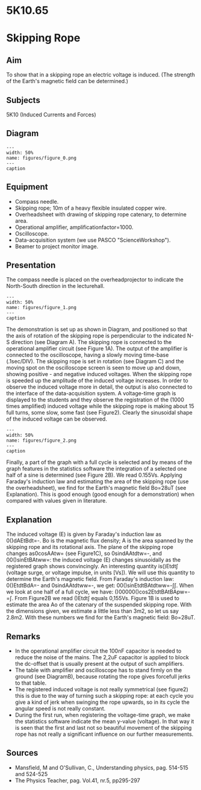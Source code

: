 # 5K10.65 
  # Skipping Rope 
    
  
## Aim   
 To show that in a skipping rope an electric voltage is induced. (The strength of the Earth's magnetic field can be determined.)    
  
## Subjects   
 5K10 (Induced Currents and Forces)   
  
## Diagram   
   
```{figure} figures/figure_0.png  
---  
width: 50%  
name: figures/figure_0.png  
---  
caption  
``` 
      
  
## Equipment   
 
 *  Compass needle. 
 *  Skipping rope; 10m of a heavy flexible insulated copper wire. 
 *  Overheadsheet with drawing of skipping rope catenary, to determine area. 
 *  Operational amplifier, amplificationfactor=1000. 
 *  Oscilloscope. 
 *  Data-acquisition system (we use PASCO "ScienceWorkshop"). 
 *  Beamer to project monitor image.
     
  
## Presentation   
 The compass needle is placed on the overheadprojector to indicate the North-South direction in the lecturehall.   
```{figure} figures/figure_1.png  
---  
width: 50%  
name: figures/figure_1.png  
---  
caption  
``` 
 The demonstration is set up as shown in Diagram, and positioned so that the axis of rotation of the skipping rope is perpendicular to the indicated N-S direction (see Diagram A). The skipping rope is connected to the operational amplifier circuit (see Figure 1A). The output of the amplifier is connected to the oscilloscope, having a slowly moving time-base (.1sec/DIV). The skipping rope is set in rotation (see Diagram C) and the moving spot on the oscilloscope screen is seen to move up and down, showing positive - and negative induced voltages. When the skipping rope is speeded up the amplitude of the induced voltage increases. In order to observe the induced voltage more in detail, the output is also connected to the interface of the data-acquisition system. A voltage-time graph is displayed to the students and they observe the registration of the (1000 times amplified) induced voltage while the skipping rope is making about 15 full turns, some slow, some fast (see Figure2). Clearly the sinusoidal shape of the induced voltage can be observed.      
```{figure} figures/figure_2.png  
---  
width: 50%  
name: figures/figure_2.png  
---  
caption  
``` 
 Finally, a part of the graph with a full cycle is selected and by means of the graph features in the statistics software the integration of a selected one half of a sine is determined (see Figure 2B). We read 0.155Vs. Applying Faraday's induction law and estimating the area of the skipping rope (use the overheadsheet), we find for the Earth's magnetic field Bo=28uT (see Explanation). This is good enough (good enough for a demonstration) when compared with values given in literature.   
  
## Explanation   
 The induced voltage (E) is given by Faraday's induction law as 0()dAEtBdt=-. Bo is the magnetic flux density; A is the area spanned by the skipping rope and its rotational axis. The plane of the skipping rope changes as0cosAAtw= (see Figure1C), so 0sindAAtdtw=-, and 00()sinEtBAtww=: the induced voltage (E) changes sinusoidally as the registered graph shows convincingly. An interesting quantity is()Etdt∫ (voltage surge, or voltage impulse, in units [Vs]). We will use this quantity to determine the Earth's magnetic field. From Faraday's induction law: 0()EtdtBdA=- and 0sindAAtdtww=-, we get: 00()sinEtdtBAtdtww=-∫∫. When we look at one half of a full cycle, we have: ()00000()cos2EtdtBAtBApw=-=∫. From Figure2B we read ()Etdt∫ equals 0,155Vs. Figure 1B is used to estimate the area Ao of the catenary of the suspended    skipping rope. With the dimensions given, we estimate a little less than 3m2, so let us say 2.8m2. With these numbers we find for the Earth's magnetic field: Bo=28uT.    
  
## Remarks   
 
 *  In the operational amplifier circuit the 100nF capacitor is needed to reduce the noise of the mains. The 2,2uF capacitor is applied to block the dc-offset that is usually present at the output of such amplifiers. 
 *  The table with amplifier and oscilloscope has to stand firmly on the ground (see DiagramB), because rotating the rope gives forcefull jerks to that table. 
 *  The registered induced voltage is not really symmetrical (see figure2) this is due to the way of turning such a skipping rope: at each cycle you give a kind of jerk when swinging the rope upwards, so in its cycle the angular speed is not really constant. 
 *  During the first run, when registering the voltage-time graph, we make the statistics software indicate the mean y-value (voltage). In that way it is seen that the first and last not so beautiful movement of the skipping rope has not really a significant influence on our further measurements.
   
  
## Sources   
 
 *  Mansfield, M and O'Sullivan, C., Understanding physics, pag. 514-515 and 524-525 
 *  The Physics Teacher, pag. Vol.41, nr.5, pp295-297
  